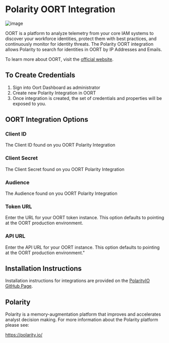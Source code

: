 # Polarity OORT Integration

![image](https://img.shields.io/badge/status-beta-green.svg)

OORT is a platform to analyze telemetry from your core IAM systems to discover your workforce identities, protect them with best practices, and continuously monitor for identity threats.
The Polarity OORT integration allows Polarity to search for identities in OORT by IP Addresses and Emails.

To learn more about OORT, visit the [official website](https://www.oort.io/).

## To Create Credentials

1. Sign into Oort Dashboard as administrator
2. Create new Polarity Integration in OORT
3. Once integration is created, the set of credentials and properties will be
   exposed to you.

## OORT Integration Options

### Client ID

The Client ID found on you OORT Polarity Integration

### Client Secret

The Client Secret found on you OORT Polarity Integration

### Audience

The Audience found on you OORT Polarity Integration

### Token URL

Enter the URL for your OORT token instance. This option defaults to pointing at the OORT production environment.

### API URL

Enter the API URL for your OORT instance. This option defaults to pointing at the OORT production environment."

## Installation Instructions

Installation instructions for integrations are provided on the [PolarityIO GitHub Page](https://polarityio.github.io/).

## Polarity

Polarity is a memory-augmentation platform that improves and accelerates analyst decision making. For more information about the Polarity platform please see:

https://polarity.io/
